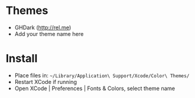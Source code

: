
# Themes

 * GHDark (http://rel.me)
 * Add your theme name here

# Install

 * Place files in: `~/Library/Application\ Support/Xcode/Color\ Themes/`
 * Restart XCode if running
 * Open XCode | Preferences | Fonts & Colors, select theme name
 


